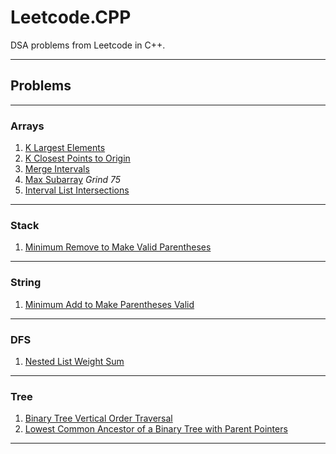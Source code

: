 # Leetcode.CPP


DSA problems from Leetcode in C++.

---------------------------------------------


## Problems

---------------------------------------------

### Arrays

1. [K Largest Elements](src/cpp/problems/arrays/k_largest_215)
2. [K Closest Points to Origin](src/cpp/problems/arrays/k_closest_points_to_origin_973)
3. [Merge Intervals](src/cpp/problems/arrays/merge_intervals_56)
4. [Max Subarray](src/cpp/problems/arrays/max_subarray_53)  *Grind 75*
5. [Interval List Intersections](src/cpp/problems/arrays/interval_list_intersections_986)

---------------------------------------------

### Stack
1. [Minimum Remove to Make Valid Parentheses](src/cpp/problems/stack/min_rm_make_valid_paren_1249)

---------------------------------------------
### String
1. [Minimum Add to Make Parentheses Valid](src/cpp/problems/string/min_add_to_make_parentheses_valid_921)
---------------------------------------------
### DFS
1. [Nested List Weight Sum](src/cpp/problems/dfs/nested_list_weight_sum_339)

---------------------------------------------

### Tree
1. [Binary Tree Vertical Order Traversal](src/cpp/problems/tree/bin_tree_vert_order_traversal_314)
2. [Lowest Common Ancestor of a Binary Tree with Parent Pointers](src/cpp/problems/tree/lowest_common_anscestor_binary_tree_1650)

---------------------------------------------
